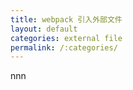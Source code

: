 ```yaml
---
title: webpack 引入外部文件
layout: default
categories: external file
permalink: /:categories/
---
```


nnn